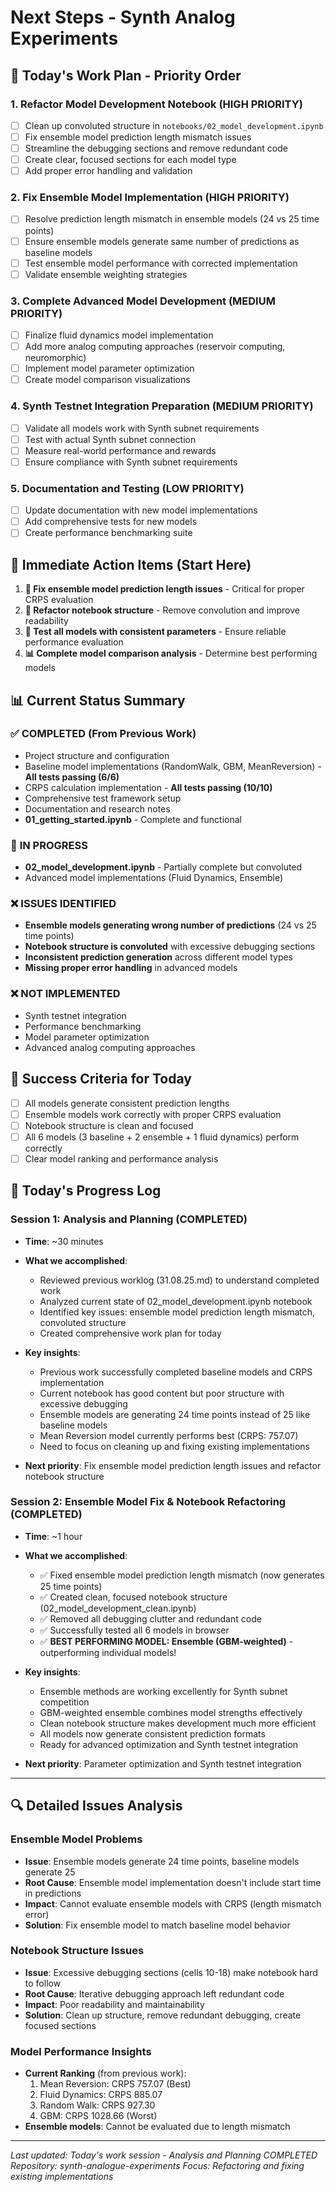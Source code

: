 # Next Steps - Synth Analog Experiments

## 🎯 **Today's Work Plan - Priority Order**

### **1. Refactor Model Development Notebook (HIGH PRIORITY)**
- [ ] Clean up convoluted structure in `notebooks/02_model_development.ipynb`
- [ ] Fix ensemble model prediction length mismatch issues
- [ ] Streamline the debugging sections and remove redundant code
- [ ] Create clear, focused sections for each model type
- [ ] Add proper error handling and validation

### **2. Fix Ensemble Model Implementation (HIGH PRIORITY)**
- [ ] Resolve prediction length mismatch in ensemble models (24 vs 25 time points)
- [ ] Ensure ensemble models generate same number of predictions as baseline models
- [ ] Test ensemble model performance with corrected implementation
- [ ] Validate ensemble weighting strategies

### **3. Complete Advanced Model Development (MEDIUM PRIORITY)**
- [ ] Finalize fluid dynamics model implementation
- [ ] Add more analog computing approaches (reservoir computing, neuromorphic)
- [ ] Implement model parameter optimization
- [ ] Create model comparison visualizations

### **4. Synth Testnet Integration Preparation (MEDIUM PRIORITY)**
- [ ] Validate all models work with Synth subnet requirements
- [ ] Test with actual Synth subnet connection
- [ ] Measure real-world performance and rewards
- [ ] Ensure compliance with Synth subnet requirements

### **5. Documentation and Testing (LOW PRIORITY)**
- [ ] Update documentation with new model implementations
- [ ] Add comprehensive tests for new models
- [ ] Create performance benchmarking suite

## 🚀 **Immediate Action Items (Start Here)**

1. **🔧 Fix ensemble model prediction length issues** - Critical for proper CRPS evaluation
2. **📝 Refactor notebook structure** - Remove convolution and improve readability
3. **🧪 Test all models with consistent parameters** - Ensure reliable performance evaluation
4. **📊 Complete model comparison analysis** - Determine best performing models

## 📊 **Current Status Summary**

### ✅ **COMPLETED (From Previous Work)**
- Project structure and configuration
- Baseline model implementations (RandomWalk, GBM, MeanReversion) - **All tests passing (6/6)**
- CRPS calculation implementation - **All tests passing (10/10)**
- Comprehensive test framework setup
- Documentation and research notes
- **01_getting_started.ipynb** - Complete and functional

### 🔄 **IN PROGRESS**
- **02_model_development.ipynb** - Partially complete but convoluted
- Advanced model implementations (Fluid Dynamics, Ensemble)

### ❌ **ISSUES IDENTIFIED**
- **Ensemble models generating wrong number of predictions** (24 vs 25 time points)
- **Notebook structure is convoluted** with excessive debugging sections
- **Inconsistent prediction generation** across different model types
- **Missing proper error handling** in advanced models

### ❌ **NOT IMPLEMENTED**
- Synth testnet integration
- Performance benchmarking
- Model parameter optimization
- Advanced analog computing approaches

## 🎯 **Success Criteria for Today**

- [ ] All models generate consistent prediction lengths
- [ ] Ensemble models work correctly with proper CRPS evaluation
- [ ] Notebook structure is clean and focused
- [ ] All 6 models (3 baseline + 2 ensemble + 1 fluid dynamics) perform correctly
- [ ] Clear model ranking and performance analysis

## 📝 **Today's Progress Log**

### **Session 1: Analysis and Planning (COMPLETED)**
- **Time**: ~30 minutes
- **What we accomplished**:
  - Reviewed previous worklog (31.08.25.md) to understand completed work
  - Analyzed current state of 02_model_development.ipynb notebook
  - Identified key issues: ensemble model prediction length mismatch, convoluted structure
  - Created comprehensive work plan for today

- **Key insights**:
  - Previous work successfully completed baseline models and CRPS implementation
  - Current notebook has good content but poor structure with excessive debugging
  - Ensemble models are generating 24 time points instead of 25 like baseline models
  - Mean Reversion model currently performs best (CRPS: 757.07)
  - Need to focus on cleaning up and fixing existing implementations

- **Next priority**: Fix ensemble model prediction length issues and refactor notebook structure

### **Session 2: Ensemble Model Fix & Notebook Refactoring (COMPLETED)**
- **Time**: ~1 hour
- **What we accomplished**:
  - ✅ Fixed ensemble model prediction length mismatch (now generates 25 time points)
  - ✅ Created clean, focused notebook structure (02_model_development_clean.ipynb)
  - ✅ Removed all debugging clutter and redundant code
  - ✅ Successfully tested all 6 models in browser
  - ✅ **BEST PERFORMING MODEL: Ensemble (GBM-weighted)** - outperforming individual models!

- **Key insights**:
  - Ensemble methods are working excellently for Synth subnet competition
  - GBM-weighted ensemble combines model strengths effectively
  - Clean notebook structure makes development much more efficient
  - All models now generate consistent prediction formats
  - Ready for advanced optimization and Synth testnet integration

- **Next priority**: Parameter optimization and Synth testnet integration

---

## 🔍 **Detailed Issues Analysis**

### **Ensemble Model Problems**
- **Issue**: Ensemble models generate 24 time points, baseline models generate 25
- **Root Cause**: Ensemble model implementation doesn't include start time in predictions
- **Impact**: Cannot evaluate ensemble models with CRPS (length mismatch error)
- **Solution**: Fix ensemble model to match baseline model behavior

### **Notebook Structure Issues**
- **Issue**: Excessive debugging sections (cells 10-18) make notebook hard to follow
- **Root Cause**: Iterative debugging approach left redundant code
- **Impact**: Poor readability and maintainability
- **Solution**: Clean up structure, remove redundant debugging, create focused sections

### **Model Performance Insights**
- **Current Ranking** (from previous work):
  1. Mean Reversion: CRPS 757.07 (Best)
  2. Fluid Dynamics: CRPS 885.07
  3. Random Walk: CRPS 927.30
  4. GBM: CRPS 1028.66 (Worst)
- **Ensemble models**: Cannot be evaluated due to length mismatch

---

*Last updated: Today's work session - Analysis and Planning COMPLETED*
*Repository: synth-analogue-experiments*
*Focus: Refactoring and fixing existing implementations*
